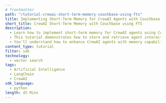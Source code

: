 ```yaml
---
# frontmatter
path: "/tutorial-crewai-short-term-memory-couchbase-using-fts"
title: Implementing Short-Term Memory for CrewAI Agents with Couchbase using FTS Service
short_title: CrewAI Short-Term Memory with Couchbase using FTS
description:
  - Learn how to implement short-term memory for CrewAI agents using Couchbase's vector search capabilities using FTS.
  - This tutorial demonstrates how to store and retrieve agent interactions using semantic search.
  - You'll understand how to enhance CrewAI agents with memory capabilities using LangChain and Couchbase.
content_type: tutorial
filter: sdk
technology:
  - vector search
tags:
  - Artificial Intelligence
  - LangChain
  - CrewAI
sdk_language:
  - python
length: 45 Mins
---
```

